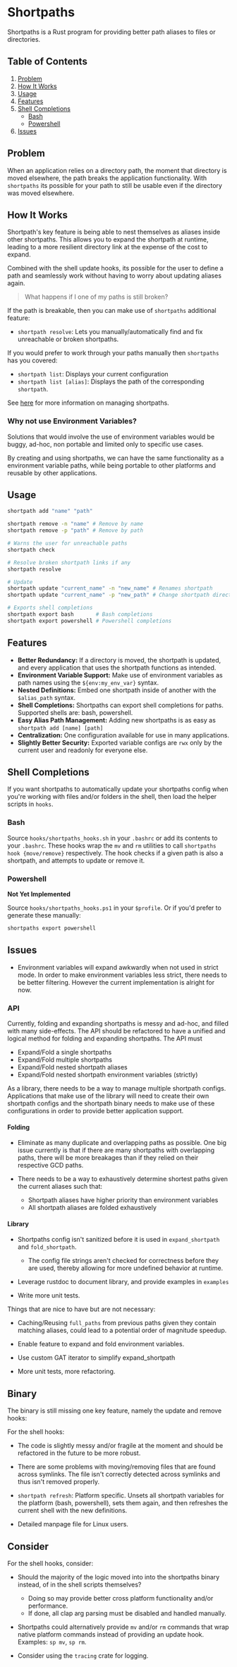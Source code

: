 # Shortpaths

Shortpaths is a Rust program for providing better path aliases to files or directories.

## Table of Contents
1. [Problem](#problem)
2. [How It Works](#how-it-works)
3. [Usage](#usage)
4. [Features](#features)
5. [Shell Completions](#shell-completions)
    - [Bash](#bash)
    - [Powershell](#powershell)
6. [Issues](#issues)

## Problem

When an application relies on a directory path, the moment that directory is moved elsewhere,
the path breaks the application functionality. With `shortpaths` its possible for your
path to still be usable even if the directory was moved elsewhere.

## How It Works

Shortpath's key feature is being able to nest themselves as aliases inside other shortpaths.
This allows you to expand the shortpath at runtime, leading to a more resilient directory link
at the expense of the cost to expand.

Combined with the shell update hooks, its possible for the user to define a path and seamlessly
work without having to worry about updating aliases again.

> What happens if I one of my paths is still broken?

If the path is breakable, then you can make use of `shortpaths` additional feature:
- `shortpath resolve`: Lets you manually/automatically find and fix unreachable or broken shortpaths.

If you would prefer to work through your paths manually then `shortpaths` has you covered:
- `shortpath list`: Displays your current configuration
- `shortpath list [alias]`: Displays the path of the corresponding `shortpath`.

See [here](#usage) for more information on managing shortpaths.

### Why not use Environment Variables?

Solutions that would involve the use of environment variables would be buggy,
ad-hoc, non portable and limited only to specific use cases.

By creating and using shortpaths, we can have the same functionality as
a environment variable paths, while being portable to other platforms
and reusable by other applications.

## Usage

```bash
shortpath add "name" "path"

shortpath remove -n "name" # Remove by name
shortpath remove -p "path" # Remove by path

# Warns the user for unreachable paths
shortpath check

# Resolve broken shortpath links if any
shortpath resolve

# Update
shortpath update "current_name" -n "new_name" # Renames shortpath
shortpath update "current_name" -p "new_path" # Change shortpath directory

# Exports shell completions
shortpath export bash       # Bash completions
shortpath export powershell # Powershell completions
```

## Features

- **Better Redundancy:** If a directory is moved, the shortpath is updated, and every application that uses the shortpath functions as intended.
- **Environment Variable Support:** Make use of environment variables as path names using the `${env:my_env_var}` syntax.
- **Nested Definitions:** Embed one shortpath inside of another with the `$alias_path` syntax.
- **Shell Completions:** Shortpaths can export shell completions for paths. Supported shells are: bash, powershell.
- **Easy Alias Path Management:** Adding new shortpaths is as easy as `shortpath add [name] [path]`
- **Centralization:** One configuration available for use in many applications.
- **Slightly Better Security:** Exported variable configs are `rwx` only by the current user and readonly for everyone else.

## Shell Completions

If you want shortpaths to automatically update your shortpaths config when
you're working with files and/or folders in the shell, then load the
helper scripts in `hooks`.

### Bash

Source `hooks/shortpaths_hooks.sh` in your `.bashrc` or add its contents to your `.bashrc`.
These hooks wrap the `mv` and `rm` utilities to call `shortpaths hook {move/remove}` respectively.
The hook checks if a given path is also a shortpath, and attempts to update or remove it.

### Powershell

**Not Yet Implemented**

Source `hooks/shortpaths_hooks.ps1` in your `$profile`. Or if you'd prefer to generate these manually:

```bash
shortpaths export powershell
```

## Issues

- Environment variables will expand awkwardly when not used in strict mode.
    In order to make environment variables less strict, there needs to be
    better filtering. However the current implementation is alright for now.

### API

Currently, folding and expanding shortpaths is messy and ad-hoc, and filled with many side-effects.
The API should be refactored to have a unified and logical method for folding and expanding shortpaths.
The API must

- Expand/Fold a single shortpaths
- Expand/Fold multiple shortpaths
- Expand/Fold nested shortpath aliases
- Expand/Fold nested shortpath environment variables (strictly)

As a library, there needs to be a way to manage multiple shortpath configs.
Applications that make use of the library will need to create their own shortpath configs
and the shortpath binary needs to make use of these configurations in order to provide
better application support.

#### Folding
- Eliminate as many duplicate and overlapping paths as possible.
    One big issue currently is that if there are many shortpaths with overlapping paths,
    there will be more breakages than if they relied on their respective GCD paths.

- There needs to be a way to exhaustively determine shortest paths given the current aliases such that:
    - Shortpath aliases have higher priority than environment variables
    - All shortpath aliases are folded exhaustively

#### Library

- Shortpaths config isn't sanitized before it is used in `expand_shortpath` and `fold_shortpath`.
    - The config file strings aren't checked for correctness before they are used,
        thereby allowing for more undefined behavior at runtime.

- Leverage rustdoc to document library, and provide examples in `examples`
- Write more unit tests.

Things that are nice to have but are not necessary:

- Caching/Reusing `full_paths` from previous paths given they
    contain matching aliases, could lead to a potential order of magnitude speedup.
- Enable feature to expand and fold environment variables.
- Use custom GAT iterator to simplify expand_shortpath

- More unit tests, more refactoring.

## Binary

The binary is still missing one key feature, namely the update and remove hooks:

For the shell hooks:

- The code is slightly messy and/or fragile at the moment and
    should be refactored in the future to be more robust.
- There are some problems with moving/removing files that are found across symlinks.
    The file isn't correctly detected across symlinks and thus isn't removed properly.

- `shortpath refresh`: Platform specific.
    Unsets all shortpath variables for the platform (bash, powershell), sets them again, and then refreshes the current shell
    with the new definitions.

- Detailed manpage file for Linux users.

## Consider

For the shell hooks, consider:

- Should the majority of the logic moved into into the shortpaths binary instead,
    of in the shell scripts themselves?
    - Doing so may provide better cross platform functionality and/or performance.
    - If done, all clap arg parsing must be disabled and handled manually.
- Shortpaths could alternatively provide `mv` and/or `rm` commands that wrap
    native platform commands instead of providing an update hook.
    Examples: `sp mv`, `sp rm`.

- Consider using the `tracing` crate for logging.
